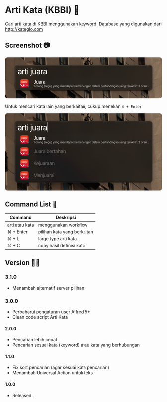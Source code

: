 # Arti Kata (KBBI) :book:

Cari arti kata di KBBI menggunakan keyword. Database yang digunakan dari http://kateglo.com



## Screenshot :camera:

![Image](images/screnshot.png)

Untuk mencari kata lain yang berkaitan, cukup menekan `⌘ + Enter`

![Image](images/screenshot_full.png)


## Command List :robot:

| Command            | Deskripsi                   |
|--------------------|-----------------------------|
| arti atau kata     | menggunakan workflow        |
| ⌘ + Enter          | pilihan kata yang berkaitan |
| ⌘ + L              | large type arti kata        |
| ⌘ + C              | copy hasil definisi kata    |


## Version :firefighter:
### 3.1.0
* Menambah alternatif server pilihan

### 3.0.0
* Perbaharui pengaturan user Alfred 5+
* Clean code script Arti Kata

#### 2.0.0
* Pencarian lebih cepat
* Pencarian sesuai kata (keyword) atau kata yang berhubungan

#### 1.1.0
* Fix sort pencarian (agar sesuai kata pencarian)
* Menambah Universal Action untuk teks

#### 1.0.0
* Released.